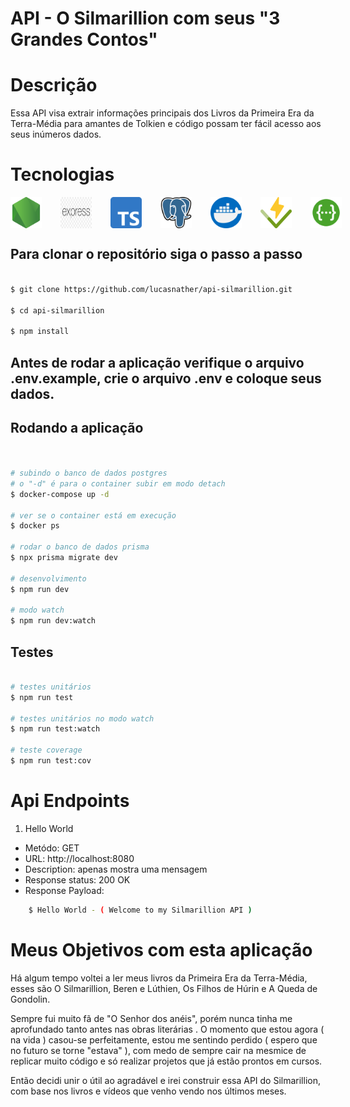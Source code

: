 # API - O Silmarillion com seus "3 Grandes Contos"

# Descrição

<p>Essa API visa extrair informações principais dos Livros da Primeira Era da Terra-Média para amantes de Tolkien e código possam ter fácil acesso aos seus inúmeros dados.</p>

# Tecnologias 

<div style="display: flex; gap: 30px;">
    <img alt="NodeJs" src="./assets/node-js.png" style="width:50px;">
    <img alt="Express" src="./assets/express.png" style="width:50px;">
    <img alt="Typescript" src="./assets/typescript.png" style="width:50px;">
    <img alt="Postgresql" src="./assets/postgre.png" style="width:50px;">
    <img alt="Docker" src="./assets/docker.png" style="width:50px;">
    <img alt="Vitest" src="./assets/vitest.png" style="width:50px;">
    <img alt="Swagger" src="./assets/swagger.svg" style="width:50px;">
</div>

## Para clonar o repositório siga o passo a passo


```bash

$ git clone https://github.com/lucasnather/api-silmarillion.git

$ cd api-silmarillion

$ npm install

```

## Antes de rodar a aplicação verifique o arquivo .env.example, crie o arquivo .env e coloque seus dados.

## Rodando a aplicação

```bash


# subindo o banco de dados postgres
# o "-d" é para o container subir em modo detach
$ docker-compose up -d

# ver se o container está em execução
$ docker ps

# rodar o banco de dados prisma
$ npx prisma migrate dev

# desenvolvimento
$ npm run dev

# modo watch
$ npm run dev:watch

```

## Testes

```bash

# testes unitários
$ npm run test

# testes unitários no modo watch
$ npm run test:watch

# teste coverage
$ npm run test:cov

```

# Api Endpoints

1. Hello World

<ul>
    <li>Metódo: GET</li>
    <li>URL: http://localhost:8080</li>
    <li>Description: apenas mostra uma mensagem </li>
    <li>Response status: 200 OK</li>
    <li>Response Payload: </li>
</ul>

```bash
    $ Hello World - ( Welcome to my Silmarillion API )
```


# Meus Objetivos com esta aplicação

<p>Há algum tempo voltei a ler meus livros da Primeira Era da Terra-Média, esses são O Silmarillion, Beren e Lúthien, Os Filhos de Húrin e A Queda de Gondolin.</p>

<p>Sempre fui muito fã de "O Senhor dos anéis", porém nunca tinha me aprofundado tanto antes nas obras literárias . O momento que estou agora ( na vida ) casou-se perfeitamente, estou me sentindo perdido ( espero que no futuro se torne "estava" ), com medo de sempre cair na mesmice de replicar muito código e só realizar projetos que já estão prontos em cursos.</p>

<p>Então decidi unir o útil ao agradável e irei construir essa API do Silmarillion, com base nos livros e vídeos que venho vendo nos últimos meses.</p>